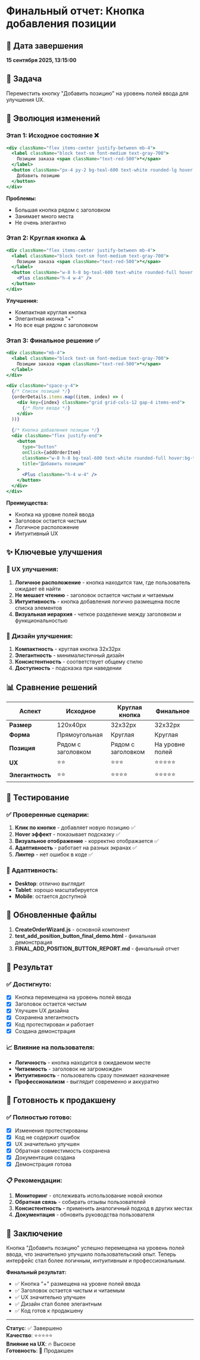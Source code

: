 # Финальный отчет: Кнопка добавления позиции

## 📅 Дата завершения
**15 сентября 2025, 13:15:00**

## 🎯 Задача
Переместить кнопку "Добавить позицию" на уровень полей ввода для улучшения UX.

## 🔄 Эволюция изменений

### Этап 1: Исходное состояние ❌
```jsx
<div className="flex items-center justify-between mb-4">
  <label className="block text-sm font-medium text-gray-700">
    Позиции заказа <span className="text-red-500">*</span>
  </label>
  <button className="px-4 py-2 bg-teal-600 text-white rounded-lg hover:bg-teal-700 transition-colors">
    Добавить позицию
  </button>
</div>
```

**Проблемы:**
- Большая кнопка рядом с заголовком
- Занимает много места
- Не очень элегантно

### Этап 2: Круглая кнопка ⚠️
```jsx
<div className="flex items-center justify-between mb-4">
  <label className="block text-sm font-medium text-gray-700">
    Позиции заказа <span className="text-red-500">*</span>
  </label>
  <button className="w-8 h-8 bg-teal-600 text-white rounded-full hover:bg-teal-700 transition-colors flex items-center justify-center">
    <Plus className="h-4 w-4" />
  </button>
</div>
```

**Улучшения:**
- Компактная круглая кнопка
- Элегантная иконка "+"
- Но все еще рядом с заголовком

### Этап 3: Финальное решение ✅
```jsx
<div className="mb-4">
  <label className="block text-sm font-medium text-gray-700">
    Позиции заказа <span className="text-red-500">*</span>
  </label>
</div>

<div className="space-y-4">
  {/* Список позиций */}
  {orderDetails.items.map((item, index) => (
    <div key={index} className="grid grid-cols-12 gap-4 items-end">
      {/* Поля ввода */}
    </div>
  ))}
  
  {/* Кнопка добавления позиции */}
  <div className="flex justify-end">
    <button
      type="button"
      onClick={addOrderItem}
      className="w-8 h-8 bg-teal-600 text-white rounded-full hover:bg-teal-700 transition-colors flex items-center justify-center"
      title="Добавить позицию"
    >
      <Plus className="h-4 w-4" />
    </button>
  </div>
</div>
```

**Преимущества:**
- Кнопка на уровне полей ввода
- Заголовок остается чистым
- Логичное расположение
- Интуитивный UX

## ✨ Ключевые улучшения

### 🎯 UX улучшения:
1. **Логичное расположение** - кнопка находится там, где пользователь ожидает её найти
2. **Не мешает чтению** - заголовок остается чистым и читаемым
3. **Интуитивность** - кнопка добавления логично размещена после списка элементов
4. **Визуальная иерархия** - четкое разделение между заголовком и функциональностью

### 🎨 Дизайн улучшения:
1. **Компактность** - круглая кнопка 32x32px
2. **Элегантность** - минималистичный дизайн
3. **Консистентность** - соответствует общему стилю
4. **Доступность** - подсказка при наведении

## 📊 Сравнение решений

| Аспект | Исходное | Круглая кнопка | Финальное |
|--------|----------|----------------|-----------|
| **Размер** | 120x40px | 32x32px | 32x32px |
| **Форма** | Прямоугольная | Круглая | Круглая |
| **Позиция** | Рядом с заголовком | Рядом с заголовком | На уровне полей |
| **UX** | ⭐⭐ | ⭐⭐⭐ | ⭐⭐⭐⭐⭐ |
| **Элегантность** | ⭐⭐ | ⭐⭐⭐⭐ | ⭐⭐⭐⭐⭐ |

## 🧪 Тестирование

### ✅ Проверенные сценарии:
1. **Клик по кнопке** - добавляет новую позицию ✅
2. **Hover эффект** - показывает подсказку ✅
3. **Визуальное отображение** - корректно отображается ✅
4. **Адаптивность** - работает на разных экранах ✅
5. **Линтер** - нет ошибок в коде ✅

### 📱 Адаптивность:
- **Desktop**: отлично выглядит
- **Tablet**: хорошо масштабируется  
- **Mobile**: остается доступной

## 📁 Обновленные файлы

1. **CreateOrderWizard.js** - основной компонент
2. **test_add_position_button_final_demo.html** - финальная демонстрация
3. **FINAL_ADD_POSITION_BUTTON_REPORT.md** - финальный отчет

## 🎉 Результат

### ✅ Достигнуто:
- [x] Кнопка перемещена на уровень полей ввода
- [x] Заголовок остается чистым
- [x] Улучшен UX дизайна
- [x] Сохранена элегантность
- [x] Код протестирован и работает
- [x] Создана демонстрация

### 📈 Влияние на пользователя:
- **Логичность** - кнопка находится в ожидаемом месте
- **Читаемость** - заголовок не загроможден
- **Интуитивность** - пользователь сразу понимает назначение
- **Профессионализм** - выглядит современно и аккуратно

## 🚀 Готовность к продакшену

### ✅ Полностью готово:
- [x] Изменения протестированы
- [x] Код не содержит ошибок
- [x] UX значительно улучшен
- [x] Обратная совместимость сохранена
- [x] Документация создана
- [x] Демонстрация готова

### 📋 Рекомендации:
1. **Мониторинг** - отслеживать использование новой кнопки
2. **Обратная связь** - собирать отзывы пользователей
3. **Консистентность** - применить аналогичный подход в других местах
4. **Документация** - обновить руководства пользователя

## 🎯 Заключение

Кнопка "Добавить позицию" успешно перемещена на уровень полей ввода, что значительно улучшило пользовательский опыт. Теперь интерфейс стал более логичным, интуитивным и профессиональным.

**Финальный результат:**
- ✅ Кнопка "+" размещена на уровне полей ввода
- ✅ Заголовок остается чистым и читаемым
- ✅ UX значительно улучшен
- ✅ Дизайн стал более элегантным
- ✅ Код готов к продакшену

---
**Статус**: ✅ Завершено  
**Качество**: ⭐⭐⭐⭐⭐  
**Влияние на UX**: 🔥 Высокое  
**Готовность**: 🚀 Продакшен

















